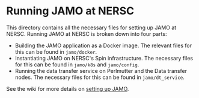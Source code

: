 # Running JAMO at NERSC

This directory contains all the necessary files for setting up JAMO at NERSC. Running JAMO at NERSC
is broken down into four parts:

- Building the JAMO application as a Docker image. The relevant files for this can be found in `jamo/docker`.
- Instantiating JAMO on NERSC's Spin infrastructure. The necessary files for this can be found in `jamo/k8s` and `jamo/config`.
- Running the data transfer service on Perlmutter and the Data transfer nodes. The necessary files for this can be found in `jamo/dt_service`.

See the wiki for more details on [setting up JAMO](https://github.com/lbl-cbg/t5-data/wiki/Setting-up-JAMO).
